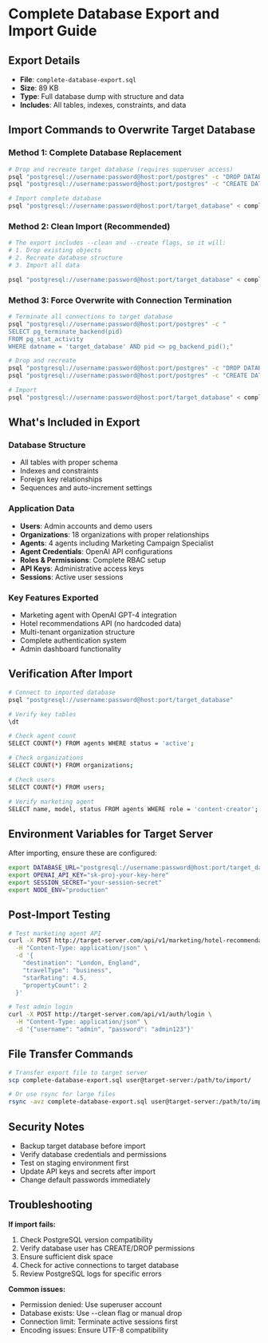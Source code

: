 # Complete Database Export and Import Guide

## Export Details
- **File**: `complete-database-export.sql`
- **Size**: 89 KB
- **Type**: Full database dump with structure and data
- **Includes**: All tables, indexes, constraints, and data

## Import Commands to Overwrite Target Database

### Method 1: Complete Database Replacement
```bash
# Drop and recreate target database (requires superuser access)
psql "postgresql://username:password@host:port/postgres" -c "DROP DATABASE IF EXISTS target_database;"
psql "postgresql://username:password@host:port/postgres" -c "CREATE DATABASE target_database;"

# Import complete database
psql "postgresql://username:password@host:port/target_database" < complete-database-export.sql
```

### Method 2: Clean Import (Recommended)
```bash
# The export includes --clean and --create flags, so it will:
# 1. Drop existing objects
# 2. Recreate database structure
# 3. Import all data

psql "postgresql://username:password@host:port/target_database" < complete-database-export.sql
```

### Method 3: Force Overwrite with Connection Termination
```bash
# Terminate all connections to target database
psql "postgresql://username:password@host:port/postgres" -c "
SELECT pg_terminate_backend(pid) 
FROM pg_stat_activity 
WHERE datname = 'target_database' AND pid <> pg_backend_pid();"

# Drop and recreate
psql "postgresql://username:password@host:port/postgres" -c "DROP DATABASE IF EXISTS target_database;"
psql "postgresql://username:password@host:port/postgres" -c "CREATE DATABASE target_database;"

# Import
psql "postgresql://username:password@host:port/target_database" < complete-database-export.sql
```

## What's Included in Export

### Database Structure
- All tables with proper schema
- Indexes and constraints
- Foreign key relationships
- Sequences and auto-increment settings

### Application Data
- **Users**: Admin accounts and demo users
- **Organizations**: 18 organizations with proper relationships
- **Agents**: 4 agents including Marketing Campaign Specialist
- **Agent Credentials**: OpenAI API configurations
- **Roles & Permissions**: Complete RBAC setup
- **API Keys**: Administrative access keys
- **Sessions**: Active user sessions

### Key Features Exported
- Marketing agent with OpenAI GPT-4 integration
- Hotel recommendations API (no hardcoded data)
- Multi-tenant organization structure
- Complete authentication system
- Admin dashboard functionality

## Verification After Import

```bash
# Connect to imported database
psql "postgresql://username:password@host:port/target_database"

# Verify key tables
\dt

# Check agent count
SELECT COUNT(*) FROM agents WHERE status = 'active';

# Check organizations
SELECT COUNT(*) FROM organizations;

# Check users
SELECT COUNT(*) FROM users;

# Verify marketing agent
SELECT name, model, status FROM agents WHERE role = 'content-creator';
```

## Environment Variables for Target Server

After importing, ensure these are configured:

```bash
export DATABASE_URL="postgresql://username:password@host:port/target_database"
export OPENAI_API_KEY="sk-proj-your-key-here"
export SESSION_SECRET="your-session-secret"
export NODE_ENV="production"
```

## Post-Import Testing

```bash
# Test marketing agent API
curl -X POST http://target-server.com/api/v1/marketing/hotel-recommendations \
  -H "Content-Type: application/json" \
  -d '{
    "destination": "London, England",
    "travelType": "business",
    "starRating": 4.5,
    "propertyCount": 2
  }'

# Test admin login
curl -X POST http://target-server.com/api/v1/auth/login \
  -H "Content-Type: application/json" \
  -d '{"username": "admin", "password": "admin123"}'
```

## File Transfer Commands

```bash
# Transfer export file to target server
scp complete-database-export.sql user@target-server:/path/to/import/

# Or use rsync for large files
rsync -avz complete-database-export.sql user@target-server:/path/to/import/
```

## Security Notes

- Backup target database before import
- Verify database credentials and permissions
- Test on staging environment first
- Update API keys and secrets after import
- Change default passwords immediately

## Troubleshooting

**If import fails:**
1. Check PostgreSQL version compatibility
2. Verify database user has CREATE/DROP permissions
3. Ensure sufficient disk space
4. Check for active connections to target database
5. Review PostgreSQL logs for specific errors

**Common issues:**
- Permission denied: Use superuser account
- Database exists: Use --clean flag or manual drop
- Connection limit: Terminate active sessions first
- Encoding issues: Ensure UTF-8 compatibility